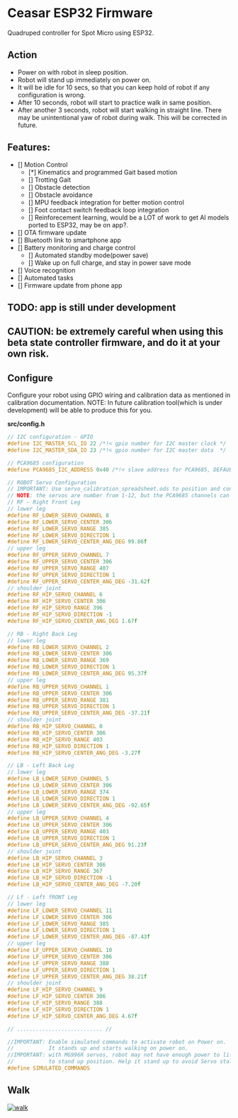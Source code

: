 # Ceasar ESP32 Firmware
Quadruped controller for Spot Micro using ESP32.

## Action
- Power on with robot in sleep position.
- Robot will stand up immediately on power on.
- It will be idle for 10 secs, so that you can keep hold of robot if any configuration is wrong.
- After 10 seconds, robot will start to practice walk in same position.
- After another 3 seconds, robot will start walking in straight line.
  There may be unintentional yaw of robot during walk. This will be corrected in future.

## Features:
- [] Motion Control
    - [*] Kinematics and programmed Gait based motion
    - [] Trotting Gait
    - [] Obstacle detection
    - [] Obstacle avoidance
    - [] MPU feedback integration for better motion control
    - [] Foot contact switch feedback loop integration
    - [] Reinforecement learning, would be a LOT of work to get AI models ported to ESP32, may be on app?.
- [] OTA firmware update
- [] Bluetooth link to smartphone app 
- [] Battery monitoring and charge control
    - [] Automated standby mode(power save)
    - [] Wake up on full charge, and stay in power save mode
- [] Voice recognition
- [] Automated tasks
- [] Firmware update from phone app

## TODO: app is still under development
## CAUTION: be extremely careful when using this beta state controller firmware, and do it at your own risk.

## Configure
Configure your robot using GPIO wiring and calibration data as mentioned in calibration documentation.
NOTE: In future calibration tool(which is under development) will be able to produce this for you.

<b>src/config.h</b>
```c
// I2C configuration - GPIO
#define I2C_MASTER_SCL_IO 22 /*!< gpio number for I2C master clock */
#define I2C_MASTER_SDA_IO 23 /*!< gpio number for I2C master data  */

// PCA9685 configuration
#define PCA9685_I2C_ADDRESS 0x40 /*!< slave address for PCA9685, DEFAULT: 0x40 */

// ROBOT Servo Configuration
// IMPORTANT: Use servo_calibration_spreadsheet.ods to position and configure the servos
// NOTE: the servos are number from 1-12, but the PCA9685 channels can be configured to any arbitrary channel number
// RF - Right Front Leg
// lower leg
#define RF_LOWER_SERVO_CHANNEL 8
#define RF_LOWER_SERVO_CENTER 306
#define RF_LOWER_SERVO_RANGE 385
#define RF_LOWER_SERVO_DIRECTION 1
#define RF_LOWER_SERVO_CENTER_ANG_DEG 99.86f
// upper leg
#define RF_UPPER_SERVO_CHANNEL 7
#define RF_UPPER_SERVO_CENTER 306
#define RF_UPPER_SERVO_RANGE 407
#define RF_UPPER_SERVO_DIRECTION 1
#define RF_UPPER_SERVO_CENTER_ANG_DEG -31.62f
// shoulder joint
#define RF_HIP_SERVO_CHANNEL 6
#define RF_HIP_SERVO_CENTER 306
#define RF_HIP_SERVO_RANGE 396
#define RF_HIP_SERVO_DIRECTION -1
#define RF_HIP_SERVO_CENTER_ANG_DEG 1.67f

// RB - Right Back Leg
// lower leg
#define RB_LOWER_SERVO_CHANNEL 2
#define RB_LOWER_SERVO_CENTER 306
#define RB_LOWER_SERVO_RANGE 369
#define RB_LOWER_SERVO_DIRECTION 1
#define RB_LOWER_SERVO_CENTER_ANG_DEG 95.37f
// upper leg
#define RB_UPPER_SERVO_CHANNEL 1
#define RB_UPPER_SERVO_CENTER 306
#define RB_UPPER_SERVO_RANGE 381
#define RB_UPPER_SERVO_DIRECTION 1
#define RB_UPPER_SERVO_CENTER_ANG_DEG -37.21f
// shoulder joint
#define RB_HIP_SERVO_CHANNEL 0
#define RB_HIP_SERVO_CENTER 306
#define RB_HIP_SERVO_RANGE 403
#define RB_HIP_SERVO_DIRECTION 1
#define RB_HIP_SERVO_CENTER_ANG_DEG -3.27f

// LB - Left Back Leg
// lower leg
#define LB_LOWER_SERVO_CHANNEL 5
#define LB_LOWER_SERVO_CENTER 306
#define LB_LOWER_SERVO_RANGE 374
#define LB_LOWER_SERVO_DIRECTION 1
#define LB_LOWER_SERVO_CENTER_ANG_DEG -92.65f
// upper leg
#define LB_UPPER_SERVO_CHANNEL 4
#define LB_UPPER_SERVO_CENTER 306
#define LB_UPPER_SERVO_RANGE 403
#define LB_UPPER_SERVO_DIRECTION 1
#define LB_UPPER_SERVO_CENTER_ANG_DEG 91.23f
// shoulder joint
#define LB_HIP_SERVO_CHANNEL 3
#define LB_HIP_SERVO_CENTER 306
#define LB_HIP_SERVO_RANGE 367
#define LB_HIP_SERVO_DIRECTION -1
#define LB_HIP_SERVO_CENTER_ANG_DEG -7.20f

// Lf - Left fRONT Leg
// lower leg
#define LF_LOWER_SERVO_CHANNEL 11
#define LF_LOWER_SERVO_CENTER 306
#define LF_LOWER_SERVO_RANGE 385
#define LF_LOWER_SERVO_DIRECTION 1
#define LF_LOWER_SERVO_CENTER_ANG_DEG -87.43f
// upper leg
#define LF_UPPER_SERVO_CHANNEL 10
#define LF_UPPER_SERVO_CENTER 306
#define LF_UPPER_SERVO_RANGE 388
#define LF_UPPER_SERVO_DIRECTION 1
#define LF_UPPER_SERVO_CENTER_ANG_DEG 38.21f
// shoulder joint
#define LF_HIP_SERVO_CHANNEL 9
#define LF_HIP_SERVO_CENTER 306
#define LF_HIP_SERVO_RANGE 388
#define LF_HIP_SERVO_DIRECTION 1
#define LF_HIP_SERVO_CENTER_ANG_DEG 4.67f

// ........................... //

//IMPORTANT: Enable simulated commands to activate robot on Power on.
//           It stands up and starts walking on power on.
//IMPORTANT: with MG996R servos, robot may not have enough power to lift the robot
//           to stand up position. Help it stand up to avoid Servo stalling and burn up.
#define SIMULATED_COMMANDS
```


## Walk
[![walk](https://img.youtube.com/vi/QZe1R5wRUV8/0.jpg)](https://youtu.be/xG28wMZjsg4 "Walk")